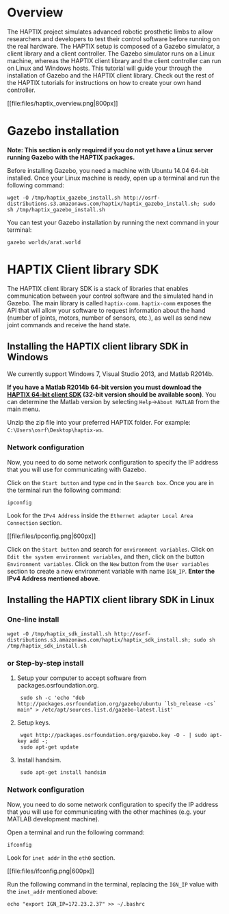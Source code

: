# Overview

The HAPTIX project simulates advanced robotic prosthetic limbs to allow
researchers and developers to test their control software before running on the
real hardware. The HAPTIX setup is composed of a Gazebo simulator, a client
library and a client controller. The Gazebo simulator runs on a Linux machine,
whereas the HAPTIX client library and the client controller can run on Linux and
Windows hosts. This tutorial will guide your through the installation of Gazebo
and the HAPTIX client library. Check out the rest of the HAPTIX tutorials for
instructions on how to create your own hand controller.

[[file:files/haptix_overview.png|800px]]

# Gazebo installation

**Note: This section is only required if you do not yet have a Linux server
running Gazebo with the HAPTIX packages.**

Before installing Gazebo, you need a machine with Ubuntu 14.04 64-bit
installed. Once your Linux machine is ready, open up a terminal and run the
following command:

~~~
wget -O /tmp/haptix_gazebo_install.sh http://osrf-distributions.s3.amazonaws.com/haptix/haptix_gazebo_install.sh; sudo sh /tmp/haptix_gazebo_install.sh
~~~

You can test your Gazebo installation by running the next
command in your terminal:

~~~
gazebo worlds/arat.world
~~~

# HAPTIX Client library SDK

The HAPTIX client library SDK is a stack of libraries that enables communication
between your control software and the simulated hand in Gazebo. The main library is
called `haptix-comm`. `haptix-comm` exposes the API that will allow your software to
request information about the hand (number of joints, motors, number of sensors,
etc.), as well as send new joint commands and receive the hand state.

## Installing the HAPTIX client library SDK in Windows

We currently support Windows 7, Visual Studio 2013, and Matlab R2014b.

**If you have a Matlab R2014b 64-bit version you must download the
 [HAPTIX 64-bit client SDK](
https://s3.amazonaws.com/osrf-distributions/haptix/hx_gz_sdk-latest-Release-win64.zip) (32-bit version should be available soon)**. You can
 determine the Matlab version by selecting `Help`->`About MATLAB` from the main
 menu.

Unzip the zip file into your preferred HAPTIX folder. For example: `C:\Users\osrf\Desktop\haptix-ws`.

### Network configuration

Now, you need to do some network configuration to specify
the IP address that you will use for communicating with Gazebo.

Click on the `Start button` and type `cmd` in the `Search box`. Once you are in
the terminal run the following command:

~~~
ipconfig
~~~

Look for the `IPv4 Address` inside the `Ethernet adapter Local Area Connection` section.

[[file:files/ipconfig.png|600px]]

Click on the `Start button` and search for `environment variables`.
Click on `Edit the system environment variables`, and then, click on the button
`Environment variables`. Click on the `New` button from the `User variables`
section to create a new environment variable with name `IGN_IP`. **Enter the IPv4 Address mentioned above**.

## Installing the HAPTIX client library SDK in Linux

###  One-line install

~~~
wget -O /tmp/haptix_sdk_install.sh http://osrf-distributions.s3.amazonaws.com/haptix/haptix_sdk_install.sh; sudo sh /tmp/haptix_sdk_install.sh
~~~

### or Step-by-step install

1. Setup your computer to accept software from packages.osrfoundation.org.

        sudo sh -c 'echo "deb http://packages.osrfoundation.org/gazebo/ubuntu `lsb_release -cs` main" > /etc/apt/sources.list.d/gazebo-latest.list'

1. Setup keys.

        wget http://packages.osrfoundation.org/gazebo.key -O - | sudo apt-key add -;
        sudo apt-get update

1. Install handsim.

        sudo apt-get install handsim

### Network configuration

Now, you need to do some network configuration to specify
the IP address that you will use for communicating with the other machines (e.g. your MATLAB development machine).

Open a terminal and run the following command:

~~~
ifconfig
~~~

Look for `inet addr` in the `eth0` section.

[[file:files/ifconfig.png|600px]]

Run the following command in the terminal, replacing the `IGN_IP` value with the
`inet_addr` mentioned above:

~~~
echo "export IGN_IP=172.23.2.37" >> ~/.bashrc
~~~
